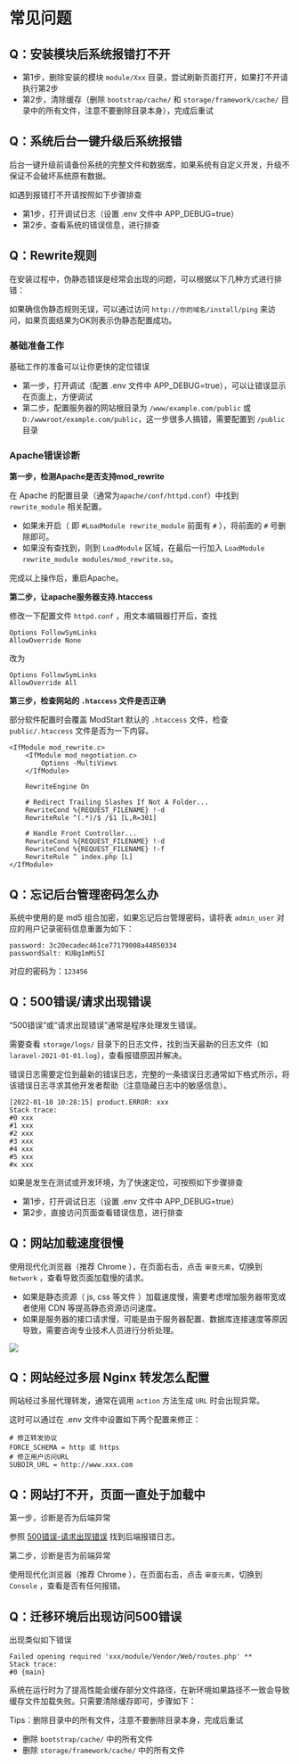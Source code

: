 # 常见问题

## Q：安装模块后系统报错打不开

- 第1步，删除安装的模块 `module/Xxx` 目录，尝试刷新页面打开，如果打不开请执行第2步
- 第2步，清除缓存（删除 `bootstrap/cache/` 和 `storage/framework/cache/` 目录中的所有文件，注意不要删除目录本身），完成后重试

## Q：系统后台一键升级后系统报错

后台一键升级前请备份系统的完整文件和数据库，如果系统有自定义开发，升级不保证不会破坏系统原有数据。

如遇到报错打不开请按照如下步骤排查

- 第1步，打开调试日志（设置 .env 文件中 APP_DEBUG=true）
- 第2步，查看系统的错误信息，进行排查

## Q：Rewrite规则

在安装过程中，伪静态错误是经常会出现的问题，可以根据以下几种方式进行排错：

如果确信伪静态规则无误，可以通过访问 `http://你的域名/install/ping` 来访问，如果页面结果为OK则表示伪静态配置成功。

### 基础准备工作

基础工作的准备可以让你更快的定位错误

- 第一步，打开调试（配置 .env 文件中 APP_DEBUG=true），可以让错误显示在页面上，方便调试
- 第二步，配置服务器的网站根目录为 `/www/example.com/public` 或 `D:/wwwroot/example.com/public`，这一步很多人搞错，需要配置到 `/public` 目录

### Apache错误诊断

**第一步，检测Apache是否支持mod_rewrite**

在 Apache 的配置目录（通常为`apache/conf/httpd.conf`）中找到 `rewrite_module` 相关配置。

- 如果未开启（ 即 `#LoadModule rewrite_module` 前面有 `#` ），将前面的 `#` 号删除即可。
- 如果没有查找到，则到 `LoadModule` 区域，在最后一行加入 `LoadModule rewrite_module modules/mod_rewrite.so`。

完成以上操作后，重启Apache。

**第二步，让apache服务器支持.htaccess**

修改一下配置文件 `httpd.conf` ，用文本编辑器打开后，查找

```
Options FollowSymLinks
AllowOverride None
```

改为

```
Options FollowSymLinks
AllowOverride All
```

**第三步，检查网站的 `.htaccess` 文件是否正确**

部分软件配置时会覆盖 ModStart 默认的 `.htaccess` 文件，检查 `public/.htaccess` 文件是否为一下内容。

```
<IfModule mod_rewrite.c>
    <IfModule mod_negotiation.c>
        Options -MultiViews
    </IfModule>

    RewriteEngine On

    # Redirect Trailing Slashes If Not A Folder...
    RewriteCond %{REQUEST_FILENAME} !-d
    RewriteRule ^(.*)/$ /$1 [L,R=301]

    # Handle Front Controller...
    RewriteCond %{REQUEST_FILENAME} !-d
    RewriteCond %{REQUEST_FILENAME} !-f
    RewriteRule ^ index.php [L]
</IfModule>
```

## Q：忘记后台管理密码怎么办

系统中使用的是 md5 组合加密，如果忘记后台管理密码，请将表 `admin_user` 对应的用户记录密码信息重置为如下：

```
password: 3c20ecadec461ce77179008a44850334
passwordSalt: KUBg1mMi5I
```

对应的密码为：`123456`

## Q：500错误/请求出现错误

“500错误”或“请求出现错误”通常是程序处理发生错误。

需要查看 `storage/logs/` 目录下的日志文件，找到当天最新的日志文件（如 `laravel-2021-01-01.log`），查看报错原因并解决。

错误日志需要定位到最新的错误日志，完整的一条错误日志通常如下格式所示，将该错误日志寻求其他开发者帮助（注意隐藏日志中的敏感信息）。

```
[2022-01-10 10:28:15] product.ERROR: xxx
Stack trace:
#0 xxx
#1 xxx
#2 xxx
#3 xxx
#4 xxx
#5 xxx
#x xxx
```

如果是发生在测试或开发环境，为了快速定位，可按照如下步骤排查

- 第1步，打开调试日志（设置 .env 文件中 APP_DEBUG=true）
- 第2步，直接访问页面查看错误信息，进行排查

## Q：网站加载速度很慢

使用现代化浏览器（推荐 Chrome ），在页面右击，点击 `审查元素`，切换到 `Network` ，查看导致页面加载慢的请求。

- 如果是静态资源（ js, css 等文件 ）加载速度慢，需要考虑增加服务器带宽或者使用 CDN 等提高静态资源访问速度。
- 如果是服务器的接口请求慢，可能是由于服务器配置、数据库连接速度等原因导致，需要咨询专业技术人员进行分析处理。

![](https://ms-assets.modstart.com/data/image/2022/01/26/68498_dvjf_2408.jpg)

## Q：网站经过多层 Nginx 转发怎么配置

网站经过多层代理转发，通常在调用 `action` 方法生成 `URL` 时会出现异常。

这时可以通过在 .env 文件中设置如下两个配置来修正：

```
# 修正转发协议
FORCE_SCHEMA = http 或 https
# 修正用户访问URL
SUBDIR_URL = http://www.xxx.com
```

## Q：网站打不开，页面一直处于加载中

第一步，诊断是否为后端异常

参照 [500错误-请求出现错误](#q-500错误-请求出现错误) 找到后端报错日志。

第二步，诊断是否为前端异常

使用现代化浏览器（推荐 Chrome ），在页面右击，点击 `审查元素`，切换到 `Console` ，查看是否有任何报错。

## Q：迁移环境后出现访问500错误

出现类似如下错误

```
Failed opening required 'xxx/module/Vendor/Web/routes.php' **
Stack trace:
#0 {main}
```

系统在运行时为了提高性能会缓存部分文件路径，在新环境如果路径不一致会导致缓存文件加载失败。只需要清除缓存即可，步骤如下：

Tips：删除目录中的所有文件，注意不要删除目录本身，完成后重试

- 删除 `bootstrap/cache/` 中的所有文件
- 删除 `storage/framework/cache/` 中的所有文件







